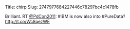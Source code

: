Title: chirp
Slug: 2747977684227446c78297bc4c1478fb

Brilliant. RT <a href="http://twitter.com/PdCon2011">@PdCon2011</a>: #IBM is now also into #PureData? <a href="http://t.co/Wc8qezWE">http://t.co/Wc8qezWE</a>
